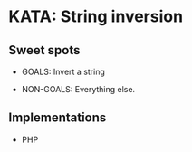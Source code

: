 KATA: String inversion
=========

Sweet spots
-------

- GOALS: Invert a string

- NON-GOALS: Everything else.

Implementations
-------
- PHP

